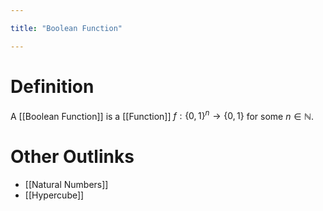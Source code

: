```yaml
---

title: "Boolean Function"

---
```

# Definition
A [[Boolean Function]] is a [[Function]] $f: \{0, 1\}^{n} \to \{0, 1\}$ for some $n \in \mathbb{N}$.

# Other Outlinks
- [[Natural Numbers]]
- [[Hypercube]]